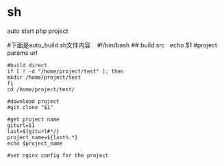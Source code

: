 # sh
auto start php project

#下面是auto_build.sh文件内容
    #!/bin/bash
    ## build src
    echo $1 #project params url

    #build direct
    if [ ! -d "/home/project/test" ]; then
    mkdir /home/project/test
    fi
    cd /home/project/test/

    #download project
    #git clone "$1"

    #get project name
    giturl=$1
    last=${giturl#*/}
    project_name=${last%.*}
    echo $project_name

    #set nginx config for the project
